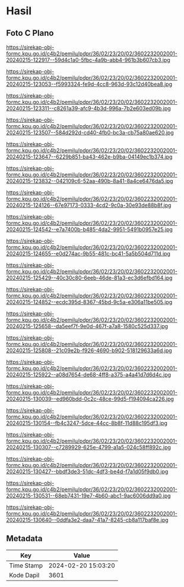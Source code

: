 # Hasil

## Foto C Plano

https://sirekap-obj-formc.kpu.go.id/c4b2/pemilu/pdpr/36/02/23/20/02/3602232002001-20240215-122917--59d4c1a0-5fbc-4a9b-abb4-961b3b607cb3.jpg

https://sirekap-obj-formc.kpu.go.id/c4b2/pemilu/pdpr/36/02/23/20/02/3602232002001-20240215-123053--f5993324-fe9d-4cc8-963d-93c12d40bea8.jpg

https://sirekap-obj-formc.kpu.go.id/c4b2/pemilu/pdpr/36/02/23/20/02/3602232002001-20240215-123311--c8261a39-afc9-4b3d-996a-7b2e603ed09b.jpg

https://sirekap-obj-formc.kpu.go.id/c4b2/pemilu/pdpr/36/02/23/20/02/3602232002001-20240215-123507--584d292d-cd40-4fb0-bc3a-cb75a80ae620.jpg

https://sirekap-obj-formc.kpu.go.id/c4b2/pemilu/pdpr/36/02/23/20/02/3602232002001-20240215-123647--6229b851-ba43-462e-b9ba-04149ec1b374.jpg

https://sirekap-obj-formc.kpu.go.id/c4b2/pemilu/pdpr/36/02/23/20/02/3602232002001-20240215-123832--042109c6-52aa-490b-8a41-8a4ce6476da5.jpg

https://sirekap-obj-formc.kpu.go.id/c4b2/pemilu/pdpr/36/02/23/20/02/3602232002001-20240215-124126--67e97173-0333-4cd2-9c0a-30e93de88b8f.jpg

https://sirekap-obj-formc.kpu.go.id/c4b2/pemilu/pdpr/36/02/23/20/02/3602232002001-20240215-124542--e7a7400b-b485-4da2-9951-5491b0957e25.jpg

https://sirekap-obj-formc.kpu.go.id/c4b2/pemilu/pdpr/36/02/23/20/02/3602232002001-20240215-124655--e0d274ac-9b55-481c-bc41-5a5b504d711d.jpg

https://sirekap-obj-formc.kpu.go.id/c4b2/pemilu/pdpr/36/02/23/20/02/3602232002001-20240215-125429--40c30c80-6eeb-46de-81a3-ec3d6efbd164.jpg

https://sirekap-obj-formc.kpu.go.id/c4b2/pemilu/pdpr/36/02/23/20/02/3602232002001-20240215-124852--ecdc395d-8367-45bd-9c5a-e306a11be505.jpg

https://sirekap-obj-formc.kpu.go.id/c4b2/pemilu/pdpr/36/02/23/20/02/3602232002001-20240215-125658--da5eef7f-9e0d-467f-a7a8-1580c525d337.jpg

https://sirekap-obj-formc.kpu.go.id/c4b2/pemilu/pdpr/36/02/23/20/02/3602232002001-20240215-125808--21c09e2b-f926-4690-b902-518129633a6d.jpg

https://sirekap-obj-formc.kpu.go.id/c4b2/pemilu/pdpr/36/02/23/20/02/3602232002001-20240215-125922--a08d7654-de68-4ff8-a375-a4a41d7d6d4c.jpg

https://sirekap-obj-formc.kpu.go.id/c4b2/pemilu/pdpr/36/02/23/20/02/3602232002001-20240215-130039--ed960bdd-0c2c-48ce-99d5-f194094ca226.jpg

https://sirekap-obj-formc.kpu.go.id/c4b2/pemilu/pdpr/36/02/23/20/02/3602232002001-20240215-130154--fb4c3247-5dce-44cc-8b8f-11d88c195df3.jpg

https://sirekap-obj-formc.kpu.go.id/c4b2/pemilu/pdpr/36/02/23/20/02/3602232002001-20240215-130307--c7289929-625e-4799-a1a5-024c58ff892c.jpg

https://sirekap-obj-formc.kpu.go.id/c4b2/pemilu/pdpr/36/02/23/20/02/3602232002001-20240215-130427--bbdf3de3-51dc-4df3-be4d-f7a1d05f9db0.jpg

https://sirekap-obj-formc.kpu.go.id/c4b2/pemilu/pdpr/36/02/23/20/02/3602232002001-20240215-130531--68eb7431-19e7-4b60-abc1-9ac6006dd9a0.jpg

https://sirekap-obj-formc.kpu.go.id/c4b2/pemilu/pdpr/36/02/23/20/02/3602232002001-20240215-130640--0ddfa3e2-daa7-41a7-8245-cb8a117baf8e.jpg


## Metadata

| Key        | Value               |
| ---------- | ------------------- |
| Time Stamp | 2024-02-20 15:03:20 |
| Kode Dapil | 3601                |



